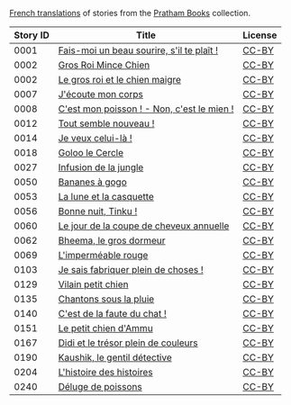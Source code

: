 [French translations](https://storyweaver.org.in/search?search%5Bquery%5D=&search%5Blanguages%5D%5B%5D=French) of stories from the [Pratham Books](http://prathambooks.org/) collection.

Story ID | Title | License
-------- | ----- | -------
0001 | [Fais-moi un beau sourire, s'il te plaît !](https://storyweaver.org.in/stories/4141-smile-please) | [CC-BY](https://creativecommons.org/licenses/by/4.0/)
0002 | [Gros Roi Mince Chien](https://storyweaver.org.in/stories/1788-fat-king-thin-dog) | [CC-BY](https://creativecommons.org/licenses/by/4.0/)
0002 | [Le gros roi et le chien maigre](https://storyweaver.org.in/stories/1788-fat-king-thin-dog) | [CC-BY](https://creativecommons.org/licenses/by/4.0/)
0007 | [J'écoute mon corps](https://storyweaver.org.in/stories/1098-listen-to-my-body) | [CC-BY](https://creativecommons.org/licenses/by/4.0/)
0008 | [C'est mon poisson ! - Non, c'est le mien !](https://storyweaver.org.in/stories/4143-my-fish-no-my-fish) | [CC-BY](https://creativecommons.org/licenses/by/4.0/)
0012 | [Tout semble nouveau !](https://storyweaver.org.in/stories/4199-everything-looks-new) | [CC-BY](https://creativecommons.org/licenses/by/4.0/)
0014 | [Je veux celui-là !](https://storyweaver.org.in/stories/4176-i-want-that-one) | [CC-BY](https://creativecommons.org/licenses/by/4.0/)
0018 | [Goloo le Cercle](https://storyweaver.org.in/stories/5235-goloo-le-cercle) | [CC-BY](https://creativecommons.org/licenses/by/4.0/)
0027 | [Infusion de la jungle](https://storyweaver.org.in/stories/4880-jungle-brew) | [CC-BY](https://creativecommons.org/licenses/by/4.0/)
0050 | [Bananes à gogo](https://storyweaver.org.in/stories/4264-too-many-bananas) | [CC-BY](https://creativecommons.org/licenses/by/4.0/)
0053 | [La lune et la casquette](https://storyweaver.org.in/stories/1124-the-moon-and-the-cap) | [CC-BY](https://creativecommons.org/licenses/by/4.0/)
0056 | [Bonne nuit, Tinku !](https://storyweaver.org.in/stories/4200-goodnight-tinku) | [CC-BY](https://creativecommons.org/licenses/by/4.0/)
0060 | [Le jour de la coupe de cheveux annuelle](https://storyweaver.org.in/stories/4272-annual-haircut-day) | [CC-BY](https://creativecommons.org/licenses/by/4.0/)
0062 | [Bheema, le gros dormeur](https://storyweaver.org.in/stories/4173-bheema-the-sleepyhead) | [CC-BY](https://creativecommons.org/licenses/by/4.0/)
0069 | [L'imperméable rouge](https://storyweaver.org.in/stories/4172-the-red-raincoat) | [CC-BY](https://creativecommons.org/licenses/by/4.0/)
0103 | [Je sais fabriquer plein de choses !](https://storyweaver.org.in/stories/4879-i-can-make-things) | [CC-BY](https://creativecommons.org/licenses/by/4.0/)
0129 | [Vilain petit chien](https://storyweaver.org.in/stories/5063-naughty-dog) | [CC-BY](https://creativecommons.org/licenses/by/4.0/)
0135 | [Chantons sous la pluie](https://storyweaver.org.in/stories/4194-singing-in-the-rain) | [CC-BY](https://creativecommons.org/licenses/by/4.0/)
0140 | [C'est de la faute du chat !](https://storyweaver.org.in/stories/4196-it-is-all-the-cats-fault) | [CC-BY](https://creativecommons.org/licenses/by/4.0/)
0151 | [Le petit chien d'Ammu](https://storyweaver.org.in/stories/4253-ammus-puppy) | [CC-BY](https://creativecommons.org/licenses/by/4.0/)
0167 | [Didi et le trésor plein de couleurs](https://storyweaver.org.in/stories/4254-didi-and-the-colourful-treasure) | [CC-BY](https://creativecommons.org/licenses/by/4.0/)
0190 | [Kaushik, le gentil détective](https://storyweaver.org.in/stories/4290-kaushik-the-kind-detective) | [CC-BY](https://creativecommons.org/licenses/by/4.0/)
0204 | [L'histoire des histoires](https://storyweaver.org.in/stories/4293-the-story-of-stories) | [CC-BY](https://creativecommons.org/licenses/by/4.0/)
0240 | [Déluge de poissons](https://storyweaver.org.in/stories/4255-the-day-it-rained-fish) | [CC-BY](https://creativecommons.org/licenses/by/4.0/)
